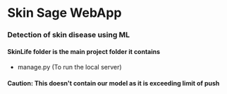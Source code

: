 # Skin Sage WebApp
### Detection of skin disease using ML
#### SkinLife folder is the main project folder it contains
* manage.py (To run the local server)
#### Caution: This doesn't contain our model as it is exceeding limit of push
